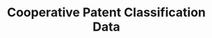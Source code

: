 ---
layout: default
bigquery: https://console.cloud.google.com/bigquery?p=patents-public-data&d=cpc&page=dataset
citation: '“Cooperative Patent Classification” by the EPO and USPTO, for public use. '
contributors: EPO, USPTO
cost: None
description: Cooperative Patent Classification Data contains the scheme and definitions
  of the Cooperative Patent Classification system for classifying patent documents.
  The CPC is the result of a partnership between the EPO and the USPTO in their joint
  effort to develop a common, internationally compatible classification system for
  technical documents, in particular patent publications, which will be used by both
  offices in the patent granting process
documentation: https://www.cooperativepatentclassification.org/cpcSchemeAndDefinitions
last_edit: 04/13/2022, 08:32:33
location: https://www.cooperativepatentclassification.org/index
maintained_by: USPTO, EPO
schema_fields:
- ipcConcordant
- title_full
- child_groups
- titleFull
- informative_references
- applicationReferences
- residualReferences
- sizeCache
- ipc_concordant
- limitingReferences
- childGroups
- glossary
- level
- date_revised
- titlePart
- title_part
- not_allocatable
- status
- breakdown_code
- application_references
- notAllocatable
- definition
- parents
- symbol
- limiting_references
- children
- dateRevised
- synonyms
- informativeReferences
- additional_only
- breakdownCode
- residual_references
shortname: cooperative_patent_classification
tags:
- patents
- science
title: Cooperative Patent Classification Data
uuid: 984374a7-16e9-4b35-9445-458daceb01bf
---